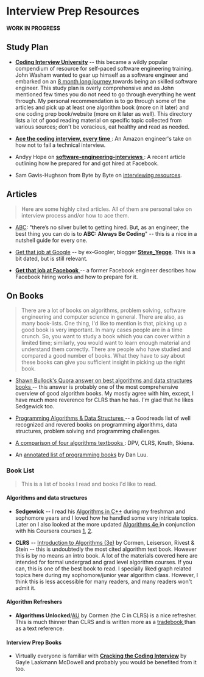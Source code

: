 Interview Prep Resources
========================
**WORK IN PROGRESS**

## Study Plan
- **[Coding Interview University](https://github.com/jwasham/coding-interview-university)** -- this became a wildly 
popular compendium of resource for self-paced software engineering training. John Washam wanted to gear up himself 
as a software engineer and embarked on an [8 month long journey
](https://medium.freecodecamp.org/why-i-studied-full-time-for-8-months-for-a-google-interview-cc662ce9bb13) 
towards being an skilled software engineer. This study plan is overly comprehensive and as John mentioned few times 
you do not need to go through everything he went through. My personal recommendation is to go through some of the 
articles and pick up at least one algorithm book (more on it later) and one coding prep book/website (more on it later 
as well). This directory lists a lot of good reading material on specific topic collected from various sources; don't be 
voracious, eat healthy and read as needed. 

- [**Ace the coding interview, every time**
](https://medium.com/@nickciubotariu/ace-the-coding-interview-every-time-d169ce1fd3fc): An Amazon engineer's take on
how not to fail a technical interview. 

- Andyy Hope on [**software-engineering-interviews**
](https://medium.freecodecamp.org/software-engineering-interviews-744380f4f2af): A recent article outlining how he 
prepared for and got hired at Facebook. 

- Sam Gavis-Hughson from Byte by Byte on [interviewing resources](https://www.byte-by-byte.com/interviewing-resources/).
 

## Articles
> Here are some highly cited articles. All of them are personal take on interview process and/or how to ace them. 

- [ABC](https://medium.com/always-be-coding/abc-always-be-coding-d5f8051afce2): "there’s no silver bullet to getting 
hired. But, as an engineer, the best thing you can do is to **ABC: Always Be Coding**" -- this is a nice in a nutshell 
guide for every one. 

- [Get that job at Google](http://steve-yegge.blogspot.com/2008/03/get-that-job-at-google.html) -- by ex-Googler, 
blogger [**Steve_Yegge**](https://en.wikipedia.org/wiki/Steve_Yegge). This is a bit dated, but is still relevant.

- [**Get that job at Facebook**
](https://www.facebook.com/notes/facebook-engineering/get-that-job-at-facebook/10150964382448920) -- a former Facebook
engineer describes how Facebook hiring works and how to prepare for it. 



## On Books
> There are a lot of books on algorithms, problem solving, software engineering and computer science in general. There 
are also, as many book-lists. One thing, I'd like to mention is that, picking up a good book is very important. In many
cases people are in a time crunch. So, you want to study a book which you can cover within a limited time; similarly,
you would want to learn enough material and understand them correctly. There are people who have studied and compared 
a good number of books. What they have to say about these books can give you sufficient insight in picking up the right
book. 

- [Shawn Bullock's Quora answer on best algorithms and data structures books
](https://www.quora.com/What-are-the-best-books-on-algorithms-and-data-structures/answer/Shawn-Bullock-7) -- this 
answer is probably one of the most comprehensive overview of good algorithm books. My mostly agree with him, except, I 
have much more reverence for CLRS than he has. I'm glad that he likes Sedgewick too. 

- [Programming Algorithms & Data Structures
](https://www.goodreads.com/list/show/126971.Programming_Algorithms_Data_Structures) -- a Goodreads list of well 
recognized and revered books on programming algorithms, data structures, problem solving and programming challenges.

- [A comparison of four algorithms textbooks
](https://porgionesanke.wordpress.com/2016/07/11/a-comparison-of-four-algorithms-textbooks/): DPV, CLRS, Knuth, Skiena.
- An [annotated list of programming books](https://danluu.com/programming-books/) by Dan Luu.

### Book List
> This is a list of books I read and books I'd like to read.

#### Algorithms and data structures
- **Sedgewick** -- I read his [Algorithms in C++](http://a.co/d/9cUnqJI) during my freshman and sophomore years and I 
loved how he handled some very intricate topics. Later on I also looked at the more updated [Algorithms 4e
](http://a.co/d/0LDYqsh) in conjunction with his Coursera courses [1](https://www.coursera.org/learn/algorithms-part1), 
[2](https://www.coursera.org/learn/algorithms-part2). 

- **CLRS** -- [Introduction to Algorithms (3e)](http://a.co/d/aVnF8Eu) by Cormen, Leiserson, Rivest & Stein -- this is 
undoubtedly the most cited algorithm text book. However this is by no means an intro book. A lot of the materials 
covered here are intended for formal undergrad and grad level algorithm courses. If you can, this is one of the best 
book to read. I specially liked graph related topics here during my sophomore/junior year algorithm class. However, I 
think this is less accessible for many readers, and many readers won't admit it. 

#### Algorithm Refreshers
- **Algorithms Unlocked**/[AU](http://a.co/d/egtBmR0) by Cormen (the C in CLRS) is a nice refresher. This is much thinner than CLRS 
and is written more as a [tradebook
](https://www.quora.com/Whats-the-difference-between-algorithm-books-CLRS-and-the-Algorithms-Unlocked/answers/7930807) 
than as a text reference. 

#### Interview Prep Books
- Virtually everyone is familiar with [**Cracking the Coding Interview**](http://a.co/d/73OhN0n) by Gayle Laakmann 
McDowell and probably you would be benefited from it too. 

